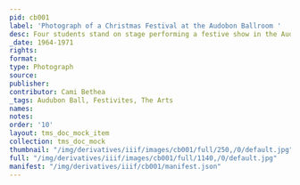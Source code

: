 ```yaml
---
pid: cb001
label: 'Photograph of a Christmas Festival at the Audobon Ballroom '
desc: Four students stand on stage performing a festive show in the Audubon Ballroom.
_date: 1964-1971
rights:
format:
type: Photograph
source:
publisher:
contributor: Cami Bethea
_tags: Audubon Ball, Festivites, The Arts
names:
notes:
order: '10'
layout: tms_doc_mock_item
collection: tms_doc_mock
thumbnail: "/img/derivatives/iiif/images/cb001/full/250,/0/default.jpg"
full: "/img/derivatives/iiif/images/cb001/full/1140,/0/default.jpg"
manifest: "/img/derivatives/iiif/cb001/manifest.json"
---
```

